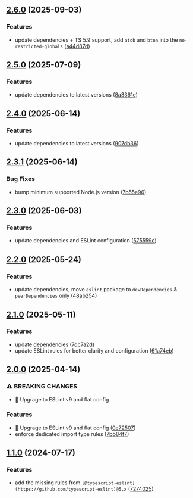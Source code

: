 ## [2.6.0](https://github.com/atomazing/eslint-config/compare/v2.5.0...v2.6.0) (2025-09-03)


### Features

* update dependencies + TS 5.9 support, add `atob` and `btoa` into the `no-restricted-globals` ([a44d87d](https://github.com/atomazing/eslint-config/commit/a44d87d772873b2a736c0feef8048b3f3ee3848b))

## [2.5.0](https://github.com/atomazing/eslint-config/compare/v2.4.0...v2.5.0) (2025-07-09)


### Features

* update dependencies to latest versions ([8a3361e](https://github.com/atomazing/eslint-config/commit/8a3361e4c1b9d2040f0f2b2695f632d80ea3b508))

## [2.4.0](https://github.com/atomazing/eslint-config/compare/v2.3.1...v2.4.0) (2025-06-14)


### Features

* update dependencies to latest versions ([907db36](https://github.com/atomazing/eslint-config/commit/907db36165f1956496c5a929f1307f3f1beffa7c))

## [2.3.1](https://github.com/atomazing/eslint-config/compare/v2.3.0...v2.3.1) (2025-06-14)


### Bug Fixes

* bump minimum supported Node.js version ([7b55e96](https://github.com/atomazing/eslint-config/commit/7b55e9636f220b678662253c1e3811f1aa77ebb8))

## [2.3.0](https://github.com/atomazing/eslint-config/compare/v2.2.0...v2.3.0) (2025-06-03)


### Features

* update dependencies and ESLint configuration ([575559c](https://github.com/atomazing/eslint-config/commit/575559cc5a17adf48f27ebde7c35ece46beaaeae))

## [2.2.0](https://github.com/atomazing/eslint-config/compare/v2.1.0...v2.2.0) (2025-05-24)


### Features

* update dependencies, move `eslint` package to `devDependencies` & `peerDependencies` only ([48ab254](https://github.com/atomazing/eslint-config/commit/48ab254b96596a5178d1761818c7002c309a150e))

## [2.1.0](https://github.com/atomazing/eslint-config/compare/v2.0.0...v2.1.0) (2025-05-11)


### Features

* update dependencies ([7dc7a2d](https://github.com/atomazing/eslint-config/commit/7dc7a2da60a44d5b8715aef555ba0a5fce6de72f))
* update ESLint rules for better clarity and configuration ([61a74eb](https://github.com/atomazing/eslint-config/commit/61a74eb11c05e6f53b38f4d46555b49cdba23300))

## [2.0.0](https://github.com/atomazing/eslint-config/compare/v1.1.0...v2.0.0) (2025-04-14)


### ⚠ BREAKING CHANGES

* :rocket: Upgrage to ESLint v9 and flat config

### Features

* :rocket: Upgrage to ESLint v9 and flat config ([0e72507](https://github.com/atomazing/eslint-config/commit/0e72507e9dcbc6d18ad0bafc50af3672e68a9f73))
* enforce dedicated import type rules ([7bb84f7](https://github.com/atomazing/eslint-config/commit/7bb84f7f214191d333ab6da1d6c45d743cafb690))

## [1.1.0](https://github.com/atomazing/eslint-config/compare/v1.0.5...v1.1.0) (2024-07-17)

### Features

- add the missing rules from `[@typescript-eslint](https://github.com/typescript-eslint)@5.x` ([7274025](https://github.com/atomazing/eslint-config/commit/72740250e8071ef1fbe92df66172579f7a40c912))
